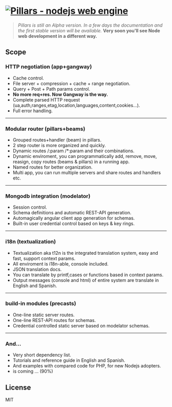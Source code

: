 # [![Pillars - nodejs web engine ](http://pillarsjs.com/logo.png)](http://pillarsjs.com/)

> _Pillars is still an Alpha version. In a few days the documentation and the first stable version will be available._
> __Very soon you'll see Node web development in a different way.__

## Scope

### HTTP negotiation (app+gangway)
* Cache control.
* File server + compression + cache + range negotiation.
* Query + Post + Path params control.
* __No more req+res. Now Gangway is the way.__
* Complete parsed HTTP request (ua,auth,ranges,etag,location,languages,content,cookies...).
* Full error handling.
***

### Modular router (pillars+beams)
* Grouped routes+handler (beam) in pillars.
* 2 step router is more organized and quickly.
* Dynamic routes /:param /*:param and their combinations.
* Dynamic enviroment, you can programmatically add, remove, move, reasign, copy routes (beams & pillars) in a running app.
* Named routes for better organization.
* Multi app, you can run multiple servers and share routes and handlers etc.
***

### Mongodb integration (modelator)
* Session control.
* Schema definitions and automatic REST-API generation.
* Automagically angular client app generation for schemas.
* Built-in user credential control based on keys & key rings.
***

### i18n (textualization)
* Textualization aka t12n is the integrated translation system, easy and fast, support context params.
* All enviroment is i18n-able, console included.
* JSON translation docs.
* You can translate by printf,cases or functions based in context params.
* Output messages (console and html) of entire system are translate in English and Spanish.
***

### build-in modules (precasts)
* One-line static server routes.
* One-line REST-API routes for schemas.
* Credential controlled static server based on modelator schemas.
***

### And...
* Very short dependency list.
* Tutorials and reference guide in English and Spanish.
* And examples with compared code for PHP, for new Nodejs adopters.
* is coming ... (90%)

## License

MIT